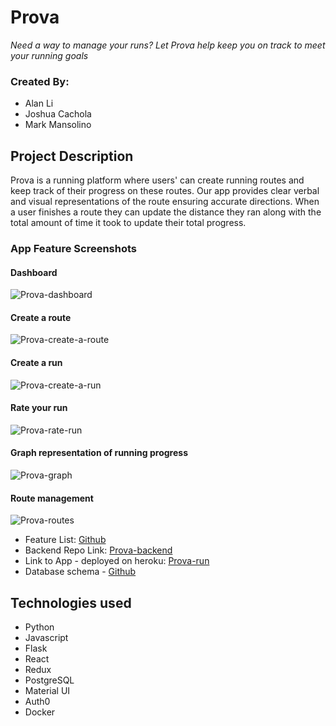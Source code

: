 # Prova

*Need a way to manage your runs? Let Prova help keep you on track to meet your running goals*

### Created By:
- Alan Li
- Joshua Cachola
- Mark Mansolino

## Project Description
Prova is a running platform where users' can create running routes and keep track of their progress on these routes. Our app provides clear verbal and visual representations of the route ensuring accurate directions. When a user finishes a route they can update the distance they ran along with the total amount of time it took to update their total progress.

### App Feature Screenshots
#### Dashboard
![Prova-dashboard](https://media.giphy.com/media/S4Bln9msfQOjZhPQmz/giphy.gif)

#### Create a route
![Prova-create-a-route](https://media.giphy.com/media/W03O7rOagoE0V80j8c/giphy.gif)

#### Create a run
![Prova-create-a-run](https://media.giphy.com/media/IgFKabDBwakb4uCwTI/giphy.gif)

#### Rate your run
![Prova-rate-run](https://media.giphy.com/media/JpYnyAJjOFhHSGIrJJ/giphy.gif)

#### Graph representation of running progress
![Prova-graph](https://media.giphy.com/media/kagCkUWxyOkpQYdML7/giphy.gif)

#### Route management
![Prova-routes](https://media.giphy.com/media/j31O6MoSYU7q5ix8Cq/giphy.gif)

- Feature List: [Github](/documentation/feature-list.md)
- Backend Repo Link: [Prova-backend](https://github.com/JoshuaCachola/Prova-backend)
- Link to App - deployed on heroku: [Prova-run](https://prova-run.herokuapp.com)
- Database schema - [Github](https://github.com/JoshuaCachola/Prova-backend/blob/master/documentation/feature-packet/Prova-schema.png)

## Technologies used
- Python
- Javascript
- Flask
- React
- Redux
- PostgreSQL
- Material UI
- Auth0
- Docker
